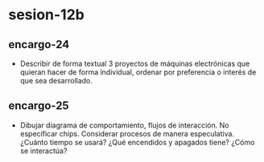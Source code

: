 # sesion-12b

## encargo-24

- Describir de forma textual 3 proyectos de máquinas electrónicas que quieran hacer de forma individual, ordenar por preferencia o interés de que sea desarrollado. 

## encargo-25

- Dibujar diagrama de comportamiento, flujos de interacción. No específicar chips. Considerar procesos de manera especulativa. ¿Cuánto tiempo se usará? ¿Qué encendidos y apagados tiene? ¿Cómo se interactúa?
